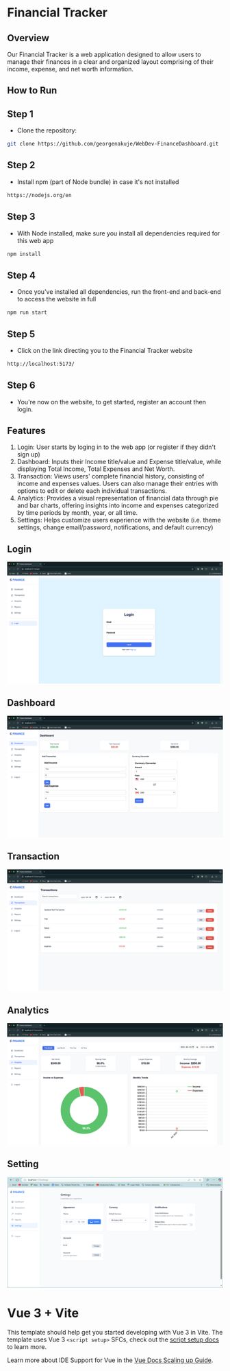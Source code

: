 # Financial Tracker

## Overview
Our Financial Tracker is a web application designed to allow users to manage their finances in a clear and organized layout comprising of their income, expense, and net worth information. 


## How to Run

## Step 1
- Clone the repository:
```bash
git clone https://github.com/georgenakuje/WebDev-FinanceDashboard.git
```
## Step 2
- Install npm (part of Node bundle) in case it's not installed
```bash
https://nodejs.org/en
```
## Step 3
- With Node installed, make sure you install all dependencies required for this web app
```bash
npm install
```
## Step 4
- Once you've installed all dependencies, run the front-end and back-end to access the website in full
```bash
npm run start
```
## Step 5
- Click on the link directing you to the Financial Tracker website
```bash
http://localhost:5173/
```
## Step 6
- You're now on the website, to get started, register an account then login.


## Features
1. Login: User starts by loging in to the web app (or register if they didn't sign up) 
2. Dashboard: Inputs their Income title/value and Expense title/value, while displaying Total Income, Total Expenses and Net Worth.
3. Transaction: Views users' complete financial history, consisting of income and expenses values. Users can also manage their entries with options to edit or delete each individual transactions.
4. Analytics: Provides a visual representation of financial data through pie and bar charts, offering insights into income and expenses categorized by time periods by month, year, or all time.
5. Settings: Helps customize users experience with the website (i.e. theme settings, change email/password, notifications, and default currency)


## **Login**
![Login](images/login.png)

## **Dashboard**
![Main](images/dashboard.png)

## **Transaction**
![Transaction](images/transaction.png)

## **Analytics**
![Main](images/analytics.png)

## **Setting**
![Setting](images/setting.png)


# Vue 3 + Vite
This template should help get you started developing with Vue 3 in Vite. The template uses Vue 3 `<script setup>` SFCs, check out the [script setup docs](https://v3.vuejs.org/api/sfc-script-setup.html#sfc-script-setup) to learn more.

Learn more about IDE Support for Vue in the [Vue Docs Scaling up Guide](https://vuejs.org/guide/scaling-up/tooling.html#ide-support).